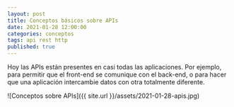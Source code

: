 ```yaml
---
layout: post
title: Conceptos básicos sobre APIs
date: 2021-01-28 12:00:00
categories: conceptos
tags: api rest http
published: true
---
```


Hoy las APIs están presentes en casi todas las aplicaciones. Por ejemplo, para permitir que el front-end se comunique con el back-end, o para hacer que una aplicación intercambie datos con otra totalmente diferente.

![Conceptos sobre APIs]({{ site.url }}/assets/2021-01-28-apis.jpg)
